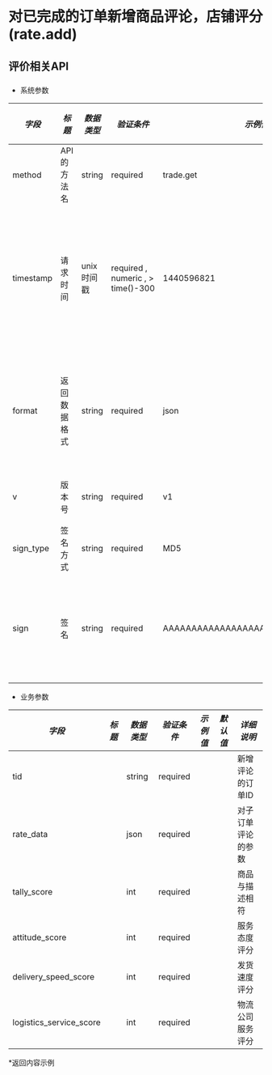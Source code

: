 # 对已完成的订单新增商品评论，店铺评分(rate.add)

## 评价相关API

### 

* 系统参数

| *字段* | *标题* | *数据类型* | *验证条件* | *示例值* | *默认值* | *详细说明* |
| ------------- | ------------- | ------------- | ------------- | ------------- | ------------- | ------------- |
| method | API的方法名 | string | required | trade.get | null | 标识请求的是哪个API |
| timestamp | 请求时间 | unix时间戳 | required , numeric , > time()-300 | 1440596821 | null | 标识API请求的发起时间，如果超时300秒则拒绝请求 |
| format | 返回数据格式 | string | required | json | json | 返回数据是json格式的，目前只支持json |
| v | 版本号 | string | required | v1 | null | 标识该接口的版本 |
| sign_type | 签名方式 | string | required | MD5 | null | 标识签名算法 |
| sign | 签名 | string | required | AAAAAAAAAAAAAAAAAAAAAAAAAAAAAAAAA | null | 数据签名，32位长度16进制数字 |


* 业务参数

| *字段* | *标题* | *数据类型* | *验证条件* | *示例值* | *默认值* | *详细说明* |
| ------------- | ------------- | ------------- | ------------- | ------------- | ------------- | ------------- |
| tid |  | string | required |  |  | 新增评论的订单ID |
| rate_data |  | json | required |  |  | 对子订单评论的参数 |
| tally_score |  | int | required |  |  | 商品与描述相符 |
| attitude_score |  | int | required |  |  | 服务态度评分 |
| delivery_speed_score |  | int | required |  |  | 发货速度评分 |
| logistics_service_score |  | int | required |  |  | 物流公司服务评分 |


*返回内容示例

```



```

